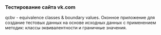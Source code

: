 ### Тестирование сайта vk.com
qcbv - equivalence classes & boundary values.
Оконное приложение для создание тестовых данных на основе исходных данных с применением методик: классы эквивалентности и граничные значения.
